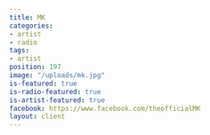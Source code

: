 ```yaml
---
title: MK
categories:
- artist
- radio
tags:
- artist
position: 197
image: "/uploads/mk.jpg"
is-featured: true
is-radio-featured: true
is-artist-featured: true
facebook: https://www.facebook.com/theofficialMK
layout: client
---
```


